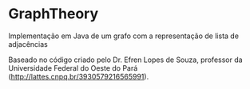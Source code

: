 # GraphTheory
Implementação em Java de um grafo com a representação de lista de adjacências

Baseado no código criado pelo Dr. Efren Lopes de Souza, professor da Universidade Federal do Oeste do Pará (http://lattes.cnpq.br/3930579216565991).
